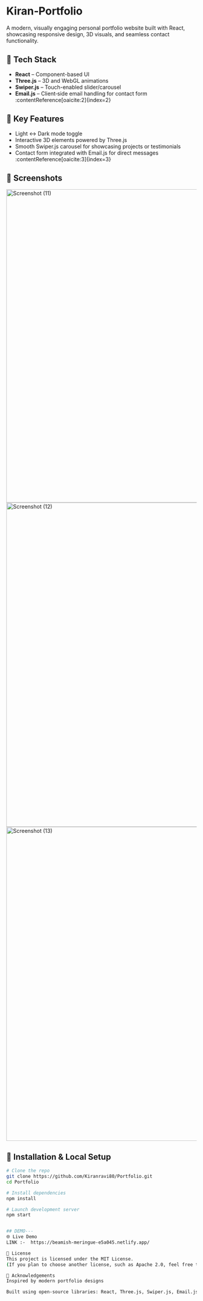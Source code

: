 # Kiran‑Portfolio

A modern, visually engaging personal portfolio website built with React, showcasing responsive design, 3D visuals, and seamless contact functionality.

## 🔧 Tech Stack
- **React** – Component-based UI  
- **Three.js** – 3D and WebGL animations  
- **Swiper.js** – Touch-enabled slider/carousel  
- **Email.js** – Client‑side email handling for contact form :contentReference[oaicite:2]{index=2}

## 🚀 Key Features
- Light ↔ Dark mode toggle  
- Interactive 3D elements powered by Three.js  
- Smooth Swiper.js carousel for showcasing projects or testimonials  
- Contact form integrated with Email.js for direct messages :contentReference[oaicite:3]{index=3}

## 📸 Screenshots

<img width="1901" height="830" alt="Screenshot (11)" src="https://github.com/user-attachments/assets/7804f6fb-9fbd-4517-a002-0556f67eac6d" />

<img width="1895" height="859" alt="Screenshot (12)" src="https://github.com/user-attachments/assets/4b630f48-06d3-41c6-b1ac-1854d9b284f8" />

<img width="1902" height="832" alt="Screenshot (13)" src="https://github.com/user-attachments/assets/733e12fa-a75d-417b-ae27-edc9fb45e5e1" />


## 🔧 Installation & Local Setup

```bash
# Clone the repo
git clone https://github.com/Kiranravi80/Portfolio.git
cd Portfolio

# Install dependencies
npm install

# Launch development server
npm start


## DEMO---
🌐 Live Demo
LINK :-  https://beamish-meringue-e5a045.netlify.app/

📄 License
This project is licensed under the MIT License.
(If you plan to choose another license, such as Apache 2.0, feel free to update accordingly.)

🙏 Acknowledgements
Inspired by modern portfolio designs

Built using open‑source libraries: React, Three.js, Swiper.js, Email.js



